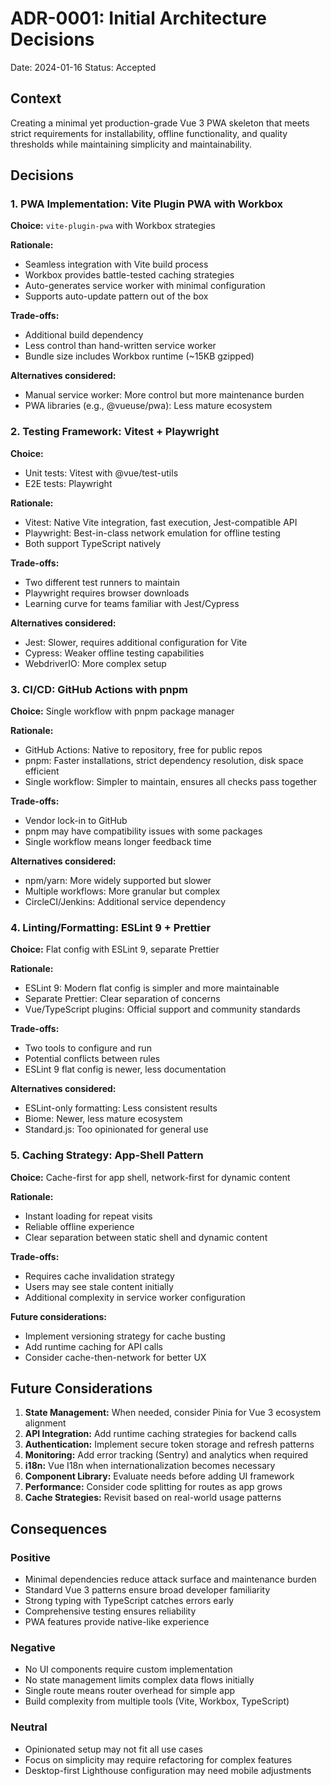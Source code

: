 # ADR-0001: Initial Architecture Decisions

Date: 2024-01-16
Status: Accepted

## Context

Creating a minimal yet production-grade Vue 3 PWA skeleton that meets strict requirements for installability, offline functionality, and quality thresholds while maintaining simplicity and maintainability.

## Decisions

### 1. PWA Implementation: Vite Plugin PWA with Workbox

**Choice:** `vite-plugin-pwa` with Workbox strategies

**Rationale:**

- Seamless integration with Vite build process
- Workbox provides battle-tested caching strategies
- Auto-generates service worker with minimal configuration
- Supports auto-update pattern out of the box

**Trade-offs:**

- Additional build dependency
- Less control than hand-written service worker
- Bundle size includes Workbox runtime (~15KB gzipped)

**Alternatives considered:**

- Manual service worker: More control but more maintenance burden
- PWA libraries (e.g., @vueuse/pwa): Less mature ecosystem

### 2. Testing Framework: Vitest + Playwright

**Choice:**

- Unit tests: Vitest with @vue/test-utils
- E2E tests: Playwright

**Rationale:**

- Vitest: Native Vite integration, fast execution, Jest-compatible API
- Playwright: Best-in-class network emulation for offline testing
- Both support TypeScript natively

**Trade-offs:**

- Two different test runners to maintain
- Playwright requires browser downloads
- Learning curve for teams familiar with Jest/Cypress

**Alternatives considered:**

- Jest: Slower, requires additional configuration for Vite
- Cypress: Weaker offline testing capabilities
- WebdriverIO: More complex setup

### 3. CI/CD: GitHub Actions with pnpm

**Choice:** Single workflow with pnpm package manager

**Rationale:**

- GitHub Actions: Native to repository, free for public repos
- pnpm: Faster installations, strict dependency resolution, disk space efficient
- Single workflow: Simpler to maintain, ensures all checks pass together

**Trade-offs:**

- Vendor lock-in to GitHub
- pnpm may have compatibility issues with some packages
- Single workflow means longer feedback time

**Alternatives considered:**

- npm/yarn: More widely supported but slower
- Multiple workflows: More granular but complex
- CircleCI/Jenkins: Additional service dependency

### 4. Linting/Formatting: ESLint 9 + Prettier

**Choice:** Flat config with ESLint 9, separate Prettier

**Rationale:**

- ESLint 9: Modern flat config is simpler and more maintainable
- Separate Prettier: Clear separation of concerns
- Vue/TypeScript plugins: Official support and community standards

**Trade-offs:**

- Two tools to configure and run
- Potential conflicts between rules
- ESLint 9 flat config is newer, less documentation

**Alternatives considered:**

- ESLint-only formatting: Less consistent results
- Biome: Newer, less mature ecosystem
- Standard.js: Too opinionated for general use

### 5. Caching Strategy: App-Shell Pattern

**Choice:** Cache-first for app shell, network-first for dynamic content

**Rationale:**

- Instant loading for repeat visits
- Reliable offline experience
- Clear separation between static shell and dynamic content

**Trade-offs:**

- Requires cache invalidation strategy
- Users may see stale content initially
- Additional complexity in service worker configuration

**Future considerations:**

- Implement versioning strategy for cache busting
- Add runtime caching for API calls
- Consider cache-then-network for better UX

## Future Considerations

1. **State Management:** When needed, consider Pinia for Vue 3 ecosystem alignment
2. **API Integration:** Add runtime caching strategies for backend calls
3. **Authentication:** Implement secure token storage and refresh patterns
4. **Monitoring:** Add error tracking (Sentry) and analytics when required
5. **i18n:** Vue I18n when internationalization becomes necessary
6. **Component Library:** Evaluate needs before adding UI framework
7. **Performance:** Consider code splitting for routes as app grows
8. **Cache Strategies:** Revisit based on real-world usage patterns

## Consequences

### Positive

- Minimal dependencies reduce attack surface and maintenance burden
- Standard Vue 3 patterns ensure broad developer familiarity
- Strong typing with TypeScript catches errors early
- Comprehensive testing ensures reliability
- PWA features provide native-like experience

### Negative

- No UI components require custom implementation
- No state management limits complex data flows initially
- Single route means router overhead for simple app
- Build complexity from multiple tools (Vite, Workbox, TypeScript)

### Neutral

- Opinionated setup may not fit all use cases
- Focus on simplicity may require refactoring for complex features
- Desktop-first Lighthouse configuration may need mobile adjustments
